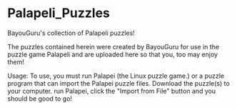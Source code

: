 # Palapeli_Puzzles
BayouGuru's collection of Palapeli puzzles!

The puzzles contained herein were created by BayouGuru for use in the puzzle game Palapeli and are uploaded here so that you, too may enjoy them!

Usage:  To use, you must run Palapei (the Linux puzzle game.) or a puzzle program that can import the Palapei puzzle files. Download the puzzle(s) to your computer. run Palapei, click the "Import from File" button and you should be good to go!
